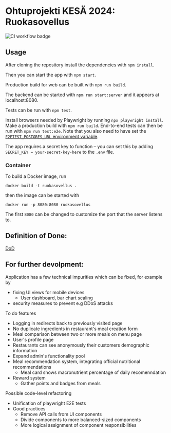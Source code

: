 # Ohtuprojekti KESÄ 2024: Ruokasovellus
![CI workflow badge](https://github.com/ohturuokasovellus/OhtuRuokasovellus/actions/workflows/CI.yml/badge.svg)

## Usage

After cloning the repository install the dependencies with `npm install`.

Then you can start the app with `npm start`.

Production build for web can be built with `npm run build`.

The backend can be started with `npm run start:server` and it appears at localhost:8080.

Tests can be run with `npm test`.

Install browsers needed by Playwright by running `npx playwright install`.
Make a production build with `npm run build`.
End-to-end tests can then be run with `npm run test:e2e`.
Note that you also need to have set the [`E2ETEST_POSTGRES_URL` environment variable](documentation/databaseSetup.md).

The app requires a secret key to function – you can set this by adding `SECRET_KEY = your-secret-key-here` to the `.env` file.

### Container

To build a Docker image, run

```
docker build -t ruokasovellus .
```

then the image can be started with

```
docker run -p 8080:8080 ruokasovellus
```

The first `8080` can be changed to customize the port that the server listens to.

## Definition of Done:

[DoD](https://github.com/ohturuokasovellus/OhtuRuokasovellus/blob/main/documentation/DoD.md)

## For further devolpment:

Application has a few technical impurities which can be fixed, for example by
* fixing UI views for mobile devices
   * User dashboard, bar chart scaling
* security measures to prevent e.g DDoS attacks
 
To do features
* Logging in redirects back to previously visited page
* No duplicate ingredients in restaurant's meal creation form
* Meal comparison between two or more meals on menu page
* User's profile page
* Restaurants can see anonymously their customers demographic information
* Expand admin's functionality pool
* Meal recommendation system, integrating official nutritional recommendations
  * Meal card shows macronutrient percentage of daily recomenndation
* Reward system
  * Gather points and badges from meals

Possible code-level refactoring
* Unification of playwright E2E tests
* Good practices
  * Remove API calls from UI components
  * Divide components to more balanced-sized components
  * More logical assignment of component responsibilities
